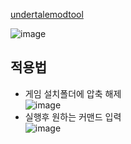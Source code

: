 
 [undertalemodtool](https://github.com/krzys-h/UndertaleModTool)
 
![image](https://user-images.githubusercontent.com/49047211/211140923-dc7e57d7-4462-451f-b88d-28440b2fe79f.png)

## 적용법
- 게임 설치폴더에 압축 해제  
![image](https://user-images.githubusercontent.com/49047211/211141149-44fa3c76-cfd1-44c7-94bd-d99c8c57bd18.png)
- 실행후 원하는 커맨드 입력  
![image](https://user-images.githubusercontent.com/49047211/211141162-4c5038ab-1e52-4e0b-9bb8-289f554e5c24.png)
